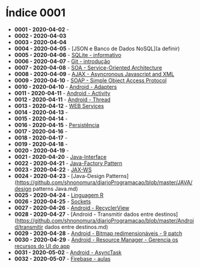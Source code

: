# Índice 0001

- **0001 - 2020-04-02** - 
- **0002 - 2020-04-03**
- **0003 - 2020-04-04**
- **0004 - 2020-04-05** - [JSON e Banco de Dados NoSQL](a definir)
- **0005 - 2020-04-06** - [SQLite - informativo](https://github.com/shnonomura/diarioProgramacao/blob/master/SQLite/SQLite.ipynb)
- **0006 - 2020-04-07** - [Git - introdução](https://github.com/shnonomura/diarioProgramacao/blob/master/Git/Git_intro.md)
- **0007 - 2020-04-08** - [SOA - Service-Oriented Architecture](https://github.com/shnonomura/diarioProgramacao/blob/master/SOA/soa_intro.md)
- **0008 - 2020-04-09** - [AJAX - Asyncronous Javascript and XML](https://github.com/shnonomura/diarioProgramacao/blob/master/AJAX/ajax.ypynb)
- **0009 - 2020-04-10** - [SOAP - Simple Object Access Protocol](https://github.com/shnonomura/diarioProgramacao/blob/master/SOAP/soap.md)
- **0010 - 2020-04-10** - [Android - Adapters](https://github.com/shnonomura/diarioProgramacao/blob/master/Android/adapters.md)
- **0011 - 2020-04-11** - [Android - Activity](https://github.com/shnonomura/diarioProgramacao/blob/master/Android/activity.md)
- **0012 - 2020-04-11** - [Android - Thread](https://github.com/shnonomura/diarioProgramacao/blob/master/Android/thread.md)
- **0013 - 2020-04-12** - [WEB Services](https://github.com/shnonomura/diarioProgramacao/blob/master/Web%20Service/web%20services.md)
- **0014 - 2020-04-13** - 
- **0015 - 2020-04-14** -
- **0016 - 2020-04-15** - [Persistência](https://github.com/shnonomura/diarioProgramacao/blob/master/Dados/persistencia%20de%20dados.md)
- **0017 - 2020-04-16** -
- **0018 - 2020-04-17** -
- **0019 - 2020-04-18** -
- **0020 - 2020-04-19** - 
- **0021 - 2020-04-20** - [Java-Interface](https://github.com/shnonomura/diarioProgramacao/blob/master/JAVA/interfaces.md)
- **0022 - 2020-04-21** - [Java-Factory Pattern](https://github.com/shnonomura/diarioProgramacao/blob/master/JAVA/factory_pattern.md)
- **0023 - 2020-04-22** - [JAX-WS](https://github.com/shnonomura/diarioProgramacao/blob/master/JAVA/jax-ws.md)
- **0024 - 2020-04-23** - [Java-Design Patterns](https://github.com/shnonomura/diarioProgramacao/blob/master/JAVA/design patterns Java.md)
- **0025 - 2020-04-24** - [Linguagem R](https://github.com/shnonomura/diarioProgramacao/blob/master/R/3-Linguagem%20R-fatores-estruturas%20de%20controle%20e%20funcoes.md)
- **0026 - 2020-04-25** - [Sockets](https://github.com/shnonomura/diarioProgramacao/blob/master/Socket/socket.md)
- **0027 - 2020-04-26** - [Android - RecyclerView](https://github.com/shnonomura/diarioProgramacao/blob/master/Android/recyclerView.md)
- **0028 - 2020-04-27** - [Android - Transmitir dados entre destinos](https://github.com/shnonomura/diarioProgramacao/blob/master/Android/transmitir dados entre destinos.md)
- **0029 - 2020-04-28** - [Android - Bitmap redimensionáveis - 9 patch](https://github.com/shnonomura/diarioProgramacao/blob/master/Android/bitmaps%20redimensionaveis-9%20patch.md)
- **0030 - 2020-04-29** - [Android - Resource Manager - Gerencia os recursos do UI do app](https://github.com/shnonomura/diarioProgramacao/blob/master/Android/resource_manager.md)
- **0031 - 2020-05-02** - [Android - AsyncTask](https://github.com/shnonomura/diarioProgramacao/blob/master/Android/asynctask.md)
- **0032 - 2020-05-07** - [Firebase - aulas](https://github.com/shnonomura/diarioProgramacao/blob/master/Firebase/Firebase.md)

